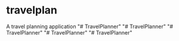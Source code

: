 # travelplan
A travel planning application
"# TravelPlanner" 
"# TravelPlanner" 
"# TravelPlanner" 
"# TravelPlanner" 
"# TravelPlanner" 
